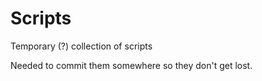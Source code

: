 # Scripts

Temporary (?) collection of scripts

Needed to commit them somewhere so they don't get lost.